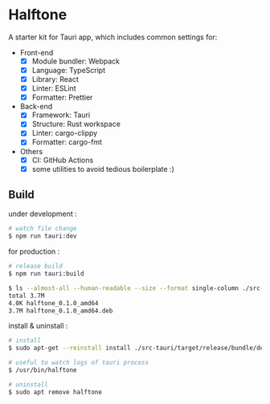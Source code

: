 # Halftone

A starter kit for Tauri app, which includes common settings for:

* Front-end
    * [x] Module bundler: Webpack
    * [x] Language: TypeScript
    * [x] Library: React
    * [x] Linter: ESLint
    * [x] Formatter: Prettier
* Back-end
    * [x] Framework: Tauri
    * [x] Structure: Rust workspace
    * [x] Linter: cargo-clippy
    * [x] Formatter: cargo-fmt
* Others
    * [x] CI: GitHub Actions
    * [x] some utilities to avoid tedious boilerplate :)

## Build

under development :

```sh
# watch file change
$ npm run tauri:dev
```

for production :

```sh
# release build
$ npm run tauri:build

$ ls --almost-all --human-readable --size --format single-column ./src-tauri/target/release/bundle/deb/
total 3.7M
4.0K halftone_0.1.0_amd64
3.7M halftone_0.1.0_amd64.deb
```

install & uninstall :

```sh
# install
$ sudo apt-get --reinstall install ./src-tauri/target/release/bundle/deb/halftone_0.1.0_amd64.deb

# useful to watch logs of tauri process
$ /usr/bin/halftone

# uninstall
$ sudo apt remove halftone
 ```

